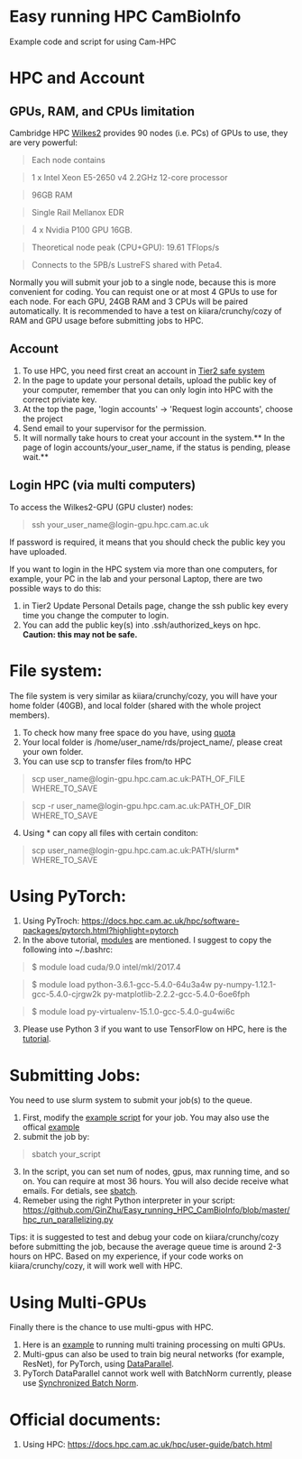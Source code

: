 # Easy running HPC CamBioInfo
Example code and script for using Cam-HPC

# HPC and Account
## GPUs, RAM, and CPUs limitation
Cambridge HPC [Wilkes2](https://www.hpc.cam.ac.uk/systems/wilkes-2 "Wilkes2") provides 90 nodes (i.e. PCs) of GPUs to use, they are very powerful:
> Each node contains

> 1 x Intel Xeon E5-2650 v4 2.2GHz 12-core processor

> 96GB RAM

> Single Rail Mellanox EDR

> 4 x Nvidia P100 GPU 16GB.

> Theoretical node peak (CPU+GPU): 19.61 TFlops/s

> Connects to the 5PB/s LustreFS shared with Peta4.

Normally you will submit your job to a single node, because this is more convenient for coding. You can requist one or at most 4 GPUs to use for each node. For each GPU, 24GB RAM and 3 CPUs will be paired automatically. It is recommended to have a test on kiiara/crunchy/cozy of RAM and GPU usage before submitting jobs to HPC.

## Account
1. To use HPC, you need first creat an account in [Tier2 safe system](https://www.archer.ac.uk/tier2/ "Tier2 safe system")
2. In the page to update your personal details, upload the public key of your computer, remember that you can only login into HPC with the correct priviate key.  
3. At the top the page, 'login accounts' ->  'Request login accounts', choose the project
4. Send email to your supervisor for the permission.
5. It will normally take hours to creat your account in the system.** In the page of login accounts/your_user_name, if the status is pending, please wait.** 

## Login HPC (via multi computers)
To access the Wilkes2-GPU (GPU cluster) nodes:
> ssh your_user_name&#64;login-gpu.hpc.cam.ac.uk

If password is required, it means that you should check the public key you have uploaded.

If you want to login in the HPC system via more than one computers, for example, your PC in the lab and your personal Laptop, there are two possible ways to do this:
1. in Tier2 Update Personal Details page, change the ssh public key every time you change the computer to login.
2. You can add the public key(s) into .ssh/authorized_keys on hpc. **Caution: this may not be safe.**

# File system:
The file system is very similar as kiiara/crunchy/cozy, you will have your home folder (40GB), and local folder (shared with the whole project members).
1. To check how many free space do you have, using [quota](https://docs.hpc.cam.ac.uk/hpc/user-guide/io_management.html?highlight=quota "quota")
2. Your local folder is /home/user_name/rds/project_name/, please creat your own folder.
3. You can use scp to transfer files from/to HPC
> scp user_name&#64;login-gpu.hpc.cam.ac.uk:PATH_OF_FILE WHERE_TO_SAVE

> scp -r  user_name&#64;login-gpu.hpc.cam.ac.uk:PATH_OF_DIR WHERE_TO_SAVE

4. Using &#42; can copy all files with certain conditon:
> scp user_name&#64;login-gpu.hpc.cam.ac.uk:PATH/slurm* WHERE_TO_SAVE

# Using PyTorch:
1.  Using PyTroch: https://docs.hpc.cam.ac.uk/hpc/software-packages/pytorch.html?highlight=pytorch
2. In the above tutorial, [modules](https://docs.hpc.cam.ac.uk/hpc/user-guide/development.html?highlight=module "modules") are mentioned. I suggest to copy the following into ~/.bashrc:
> $ module load cuda/9.0 intel/mkl/2017.4

> $ module load python-3.6.1-gcc-5.4.0-64u3a4w py-numpy-1.12.1-gcc-5.4.0-cjrgw2k py-matplotlib-2.2.2-gcc-5.4.0-6oe6fph

> $ module load py-virtualenv-15.1.0-gcc-5.4.0-gu4wi6c

3. Please use Python 3 if you want to use TensorFlow on HPC, here is the [tutorial](https://docs.hpc.cam.ac.uk/hpc/software-packages/tensorflow.html "tutorial").

# Submitting Jobs:
You need to use slurm system to submit your job(s) to the queue.
1. First, modify the [example script](https://github.com/GinZhu/Easy_running_HPC_CamBioInfo/blob/master/hpc_start.script "example script") for your job. You may also use the offical [example](https://docs.hpc.cam.ac.uk/hpc/user-guide/batch.html "example")
2. submit the job by:
> sbatch your_script

3. In the script, you can set num of nodes, gpus, max running time, and so on. You can require at most 36 hours. You will also decide receive what emails. For detials, see [sbatch]( https://slurm.schedmd.com/sbatch.html "sbatch").
4. Remeber using the right Python interpreter in your script: https://github.com/GinZhu/Easy_running_HPC_CamBioInfo/blob/master/hpc_run_parallelizing.py

Tips: it is suggested to test and debug your code on kiiara/crunchy/cozy before submitting the job, because the average queue time is around 2-3 hours on HPC. Based on my experience, if your code works on kiiara/crunchy/cozy, it will work well with HPC.

# Using Multi-GPUs
Finally there is the chance to use multi-gpus with HPC.
1. Here is an [example](https://github.com/GinZhu/Easy_running_HPC_CamBioInfo/blob/master/hpc_run_parallelizing.py "example") to running multi training processing on multi GPUs.
2. Multi-gpus can also be used to train big neural networks (for example, ResNet), for PyTorch, using [DataParallel](https://pytorch.org/tutorials/beginner/blitz/data_parallel_tutorial.html "DataParallel").
3. PyTorch DataParallel cannot work well with BatchNorm currently, please use [Synchronized Batch Norm]( https://github.com/vacancy/Synchronized-BatchNorm-PyTorch "Synchronized Batch Norm").

# Official documents:
1. Using HPC: https://docs.hpc.cam.ac.uk/hpc/user-guide/batch.html
